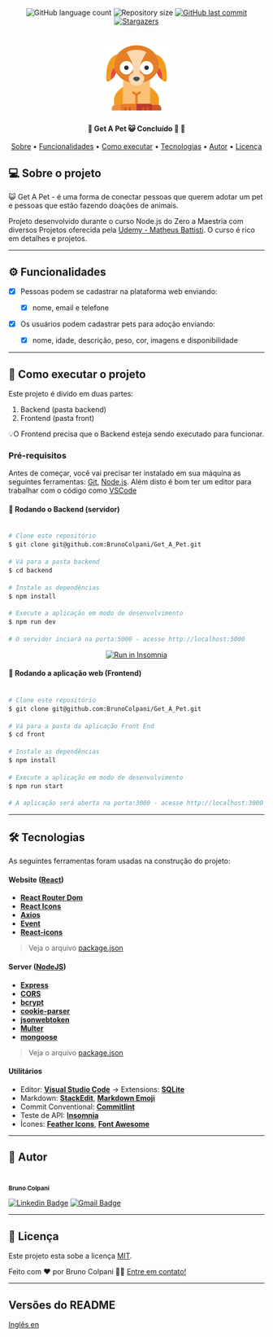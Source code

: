 <p align="center">
  <img alt="GitHub language count" src="https://img.shields.io/github/languages/count/BrunoColpani/Get_A_Pet?color=%2304D361">
  <img alt="Repository size" src="https://img.shields.io/github/repo-size/BrunoColpani/Get_A_Pet">
  <a href="https://github.com/BrunoColpani/Get_A_Pet/commits/master">
    <img alt="GitHub last commit" src="https://img.shields.io/github/last-commit/BrunoColpani/Get_A_Pet">
  </a> 
   <a href="https://github.com/BrunoColpani/Get_A_Pet/stargazers">
    <img alt="Stargazers" src="https://img.shields.io/github/stars/BrunoColpani/Get_A_Pet?style=social">
  </a>
  
 
</p>
<h1 align="center">
    <img alt="GetAPet" title="#Get a Pet" src="./front/src/assets/img/logo.png" />
</h1>

<h4 align="center"> 
	🚧  Get A Pet 😺 Concluído 🚀 🚧
</h4>

<p align="center">
 <a href="#-sobre-o-projeto">Sobre</a> •
 <a href="#-funcionalidades">Funcionalidades</a> •
 <a href="#-como-executar-o-projeto">Como executar</a> • 
 <a href="#-tecnologias">Tecnologias</a> • 
 <a href="#-autor">Autor</a> • 
 <a href="#user-content--licença">Licença</a>
</p>

## 💻 Sobre o projeto

😺 Get A Pet - é uma forma de conectar pessoas que querem adotar um pet e pessoas que estão fazendo doações de animais.

Projeto desenvolvido durante o curso Node.js do Zero a Maestria com diversos Projetos oferecida pela [Udemy - Matheus Battisti](https://www.udemy.com/course/nodejs-do-zero-a-maestria-com-diversos-projetos/).
O curso é rico em detalhes e projetos.

---

## ⚙️ Funcionalidades

- [x] Pessoas podem se cadastrar na plataforma web enviando:

  - [x] nome, email e telefone

- [x] Os usuários podem cadastrar pets para adoção enviando:
  - [x] nome, idade, descrição, peso, cor, imagens e disponibilidade

---

## 🚀 Como executar o projeto

Este projeto é divido em duas partes:

1. Backend (pasta backend)
2. Frontend (pasta front)

💡O Frontend precisa que o Backend esteja sendo executado para funcionar.

### Pré-requisitos

Antes de começar, você vai precisar ter instalado em sua máquina as seguintes ferramentas:
[Git](https://git-scm.com), [Node.js](https://nodejs.org/en/).
Além disto é bom ter um editor para trabalhar com o código como [VSCode](https://code.visualstudio.com/)

#### 🎲 Rodando o Backend (servidor)

```bash

# Clone este repositório
$ git clone git@github.com:BrunoColpani/Get_A_Pet.git

# Vá para a pasta backend
$ cd backend

# Instale as dependências
$ npm install

# Execute a aplicação em modo de desenvolvimento
$ npm run dev

# O servidor inciará na porta:5000 - acesse http://localhost:5000

```

<p align="center">
  <a href="https://github.com/tgmarinho/README-ecoleta/blob/master/Insomnia_API_Ecoletajson.json" target="_blank"><img src="https://insomnia.rest/images/run.svg" alt="Run in Insomnia"></a>
</p>

#### 🧭 Rodando a aplicação web (Frontend)

```bash

# Clone este repositório
$ git clone git@github.com:BrunoColpani/Get_A_Pet.git

# Vá para a pasta da aplicação Front End
$ cd front

# Instale as dependências
$ npm install

# Execute a aplicação em modo de desenvolvimento
$ npm run start

# A aplicação será aberta na porta:3000 - acesse http://localhost:3000

```

---

## 🛠 Tecnologias

As seguintes ferramentas foram usadas na construção do projeto:

#### **Website** ([React](https://reactjs.org/))

- **[React Router Dom](https://github.com/ReactTraining/react-router/tree/master/packages/react-router-dom)**
- **[React Icons](https://react-icons.github.io/react-icons/)**
- **[Axios](https://github.com/axios/axios)**
- **[Event](https://github.com/browserify/events#readme)**
- **[React-icons](https://react-icons.github.io/react-icons/)**

> Veja o arquivo [package.json](https://github.com/BrunoColpani/Get_A_Pet/blob/main/front/package.json)

#### [](https://github.com/tgmarinho/Ecoleta#server-nodejs--typescript)**Server** ([NodeJS](https://nodejs.org/en/))

- **[Express](https://expressjs.com/)**
- **[CORS](https://expressjs.com/en/resources/middleware/cors.html)**
- **[bcrypt](http://knexjs.org/)**
- **[cookie-parser](http://expressjs.com/en/resources/middleware/cookie-parser.html)**
- **[jsonwebtoken](https://jwt.io/)**
- **[Multer](https://github.com/expressjs/multer)**
- **[mongoose](https://mongoosejs.com/)**

> Veja o arquivo [package.json](https://github.com/BrunoColpani/Get_A_Pet/blob/main/backend/package.json)

#### [](https://github.com/tgmarinho/Ecoleta#utilit%C3%A1rios)**Utilitários**

- Editor: **[Visual Studio Code](https://code.visualstudio.com/)** → Extensions: **[SQLite](https://marketplace.visualstudio.com/items?itemName=alexcvzz.vscode-sqlite)**
- Markdown: **[StackEdit](https://stackedit.io/)**, **[Markdown Emoji](https://gist.github.com/rxaviers/7360908)**
- Commit Conventional: **[Commitlint](https://github.com/conventional-changelog/commitlint)**
- Teste de API: **[Insomnia](https://insomnia.rest/)**
- Ícones: **[Feather Icons](https://feathericons.com/)**, **[Font Awesome](https://fontawesome.com/)**

---

## 🦸 Autor

<a href="https://www.linkedin.com/in/bruno-colpani-0b1152138/">
 <img style="border-radius: 50%;" src="https://avatars.githubusercontent.com/u/87588227?v=4" width="100px;" alt=""/>
 <br />
 <sub><b>Bruno Colpani</b></sub></a> 
 <br />

[![Linkedin Badge](https://img.shields.io/badge/-Bruno-blue?style=flat-square&logo=Linkedin&logoColor=white&link=https://www.linkedin.com/in/bruno-colpani-0b1152138/)](https://www.linkedin.com/in/bruno-colpani-0b1152138/)
[![Gmail Badge](https://img.shields.io/badge/-bruno.colpani1@gmail.com-c14438?style=flat-square&logo=Gmail&logoColor=white&link=mailto:bruno.colpani1@gmail.com)](mailto:bruno.colpani1@gmail.com)

---

## 📝 Licença

Este projeto esta sobe a licença [MIT](./LICENSE).

Feito com ❤️ por Bruno Colpani 👋🏽 [Entre em contato!](https://www.linkedin.com/in/bruno-colpani-0b1152138/)

---

## Versões do README

[Inglês en](./README-EN.md)

